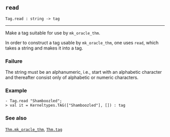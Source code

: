 ## `read`

``` hol4
Tag.read : string -> tag
```

------------------------------------------------------------------------

Make a tag suitable for use by `mk_oracle_thm`.

In order to construct a tag usable by `mk_oracle_thm`, one uses `read`,
which takes a string and makes it into a tag.

### Failure

The string must be an alphanumeric, i.e., start with an alphabetic
character and thereafter consist only of alphabetic or numeric
characters.

### Example

``` hol4
- Tag.read "Shamboozled";
> val it = Kerneltypes.TAG(["Shamboozled"], []) : tag
```

### See also

[`Thm.mk_oracle_thm`](#Thm.mk_oracle_thm), [`Thm.tag`](#Thm.tag)

